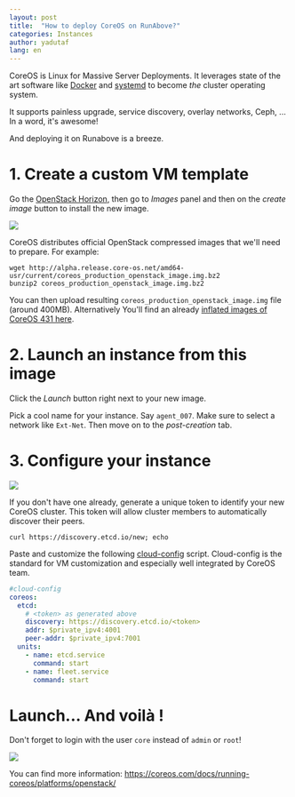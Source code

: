```yaml
---
layout: post
title:  "How to deploy CoreOS on RunAbove?"
categories: Instances
author: yadutaf
lang: en
---
```

CoreOS is Linux for Massive Server Deployments. It leverages state of the art software like [Docker](https://www.docker.com/) and [systemd](http://fr.wikipedia.org/wiki/Systemd) to become *the* cluster operating system.

It supports painless upgrade, service discovery, overlay networks, Ceph, ... In a word, it's awesome!

And deploying it on Runabove is a breeze.

# 1. Create a custom VM template

Go the [OpenStack Horizon](https://cloud.runabove.com/horizon/), then go to _Images_ panel and then on the _create image_ button to install the new image.

![](https://storage.bhs-1.runabove.io/v1/AUTH_3eca649cc7f44d91b67131374db4afb3/public/coreos_screenshot1.jpg)

CoreOS distributes official OpenStack compressed images that we'll need to prepare. For example:

```
wget http://alpha.release.core-os.net/amd64-usr/current/coreos_production_openstack_image.img.bz2
bunzip2 coreos_production_openstack_image.img.bz2
```

You can then upload resulting ``coreos_production_openstack_image.img`` file (around 400MB). Alternatively You'll find an already [inflated images of CoreOS 431 here](https://storage.bhs-1.runabove.io/v1/AUTH_721b7c504d1b476691659bfee21308d8/public/CoreOS-431.img).

# 2. Launch an instance from this image

Click the _Launch_ button right next to your new image.

Pick a cool name for your instance. Say ``agent_007``. Make sure to select a network like ``Ext-Net``. Then move on to the _post-creation_ tab.

# 3. Configure your instance

![](https://storage.bhs-1.runabove.io/v1/AUTH_3eca649cc7f44d91b67131374db4afb3/public/coreos_screenshot3.jpg)

If you don't have one already, generate a unique token to identify your new CoreOS cluster. This token will allow cluster members to automatically discover their peers.

```
curl https://discovery.etcd.io/new; echo
```

Paste and customize the following [cloud-config](https://coreos.com/docs/cluster-management/setup/cloudinit-cloud-config/) script. Cloud-config is the standard for VM customization and especially well integrated by CoreOS team.

```yaml
#cloud-config
coreos:
  etcd:
    # <token> as generated above
    discovery: https://discovery.etcd.io/<token>
    addr: $private_ipv4:4001
    peer-addr: $private_ipv4:7001
  units:
    - name: etcd.service
      command: start
    - name: fleet.service
      command: start
```

# Launch... And voilà !

Don't forget to login with the user `core` instead of `admin` or `root`!

![](https://storage.bhs-1.runabove.io/v1/AUTH_3eca649cc7f44d91b67131374db4afb3/public/coreos_nodes.jpg)

You can find more information: https://coreos.com/docs/running-coreos/platforms/openstack/
